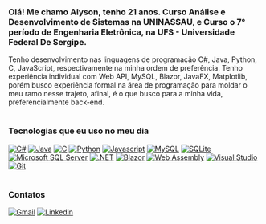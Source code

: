 ### Olá! Me chamo Alyson, tenho 21 anos. Curso Análise e Desenvolvimento de Sistemas na UNINASSAU, e Curso o 7° período de Engenharia Eletrônica, na UFS - Universidade Federal De Sergipe.

Tenho desenvolvimento nas linguagens de programação C#, Java, Python, C, JavaScript, respectivamente na minha ordem de preferência.
Tenho experiência individual com Web API, MySQL, Blazor, JavaFX, Matplotlib, porém busco experiência formal na área de programação para moldar o meu ramo nesse trajeto, afinal, é o que busco para a minha vida, preferencialmente back-end.

#
### Tecnologias que eu uso no meu dia

[![C#](https://img.shields.io/badge/C%23-239120?style=for-the-badge&logo=c-sharp&logoColor=white)]()
[![Java](https://img.shields.io/badge/Java-ED8B00?style=for-the-badge&logo=openjdk&logoColor=white)]()
[![C](https://img.shields.io/badge/C-00599C?style=for-the-badge&logo=c&logoColor=white)]()
[![Python](https://img.shields.io/badge/Python-3776AB.svg?style=for-the-badge&logo=Python&logoColor=white)]()
[![Javascript](https://img.shields.io/badge/JavaScript-F7DF1E.svg?style=for-the-badge&logo=JavaScript&logoColor=black)]()
[![MySQL](https://img.shields.io/badge/MySQL-4479A1.svg?style=for-the-badge&logo=MySQL&logoColor=white)]()
[![SQLite](https://img.shields.io/badge/SQLite-003B57.svg?style=for-the-badge&logo=SQLite&logoColor=white)]()
[![Microsoft SQL Server](https://img.shields.io/badge/Microsoft%20SQL%20Server-CC2927.svg?style=for-the-badge&logo=Microsoft-SQL-Server&logoColor=white)]()
[![.NET](https://img.shields.io/badge/.NET-512BD4.svg?style=for-the-badge&logo=dotnet&logoColor=white)]()
[![Blazor](https://img.shields.io/badge/Blazor-512BD4.svg?style=for-the-badge&logo=Blazor&logoColor=white)]()
[![Web Assembly](https://img.shields.io/badge/WebAssembly-654FF0.svg?style=for-the-badge&logo=WebAssembly&logoColor=white)]()
[![Visual Studio](https://img.shields.io/badge/Visual%20Studio-5C2D91.svg?style=for-the-badge&logo=Visual-Studio&logoColor=white)]()
[![Git](https://img.shields.io/badge/GIT-E44C30?style=for-the-badge&logo=git&logoColor=white)]()

#
### Contatos
[![Gmail](https://img.shields.io/badge/Gmail-D14836?style=for-the-badge&logo=gmail&logoColor=white)](mailto:alysonsouza36@gmail.com)
[![Linkedin](https://img.shields.io/badge/LinkedIn-0A66C2.svg?style=for-the-badge&logo=LinkedIn&logoColor=white)](https://www.linkedin.com/in/alyson-souza-0959a025b/)
#
